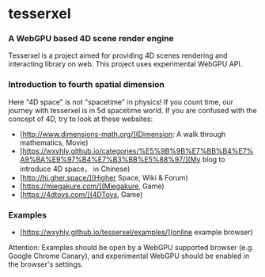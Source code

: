 # tesserxel

### A WebGPU based 4D scene render engine

Tesserxel is a project aimed for providing 4D scenes rendering and interacting library on web. This project uses experimental WebGPU API. 

### Introduction to fourth spatial dimension
Here "4D space" is not "spacetime" in physics! If you count time, our journey with tesserxel is in 5d spacetime world.
If you are confused with the concept of 4D, try to look at these websites:
- [http://www.dimensions-math.org/](Dimension: A walk through mathematics, Movie)
- [https://wxyhly.github.io/categories/%E5%9B%9B%E7%BB%B4%E7%A9%BA%E9%97%B4%E7%B3%BB%E5%88%97/](My blog to introduce 4D space， in Chinese)
- [http://hi.gher.space/](Higher Space, Wiki & Forum)
- [https://miegakure.com/](Miegakure, Game)
- [https://4dtoys.com/](4DToys, Game)

### Examples
- [https://wxyhly.github.io/tesserxel/examples/](online example browser)

Attention: Examples should be open by a WebGPU supported browser (e.g. Google Chrome Canary), and experimental WebGPU should be enabled in the browser's settings.

